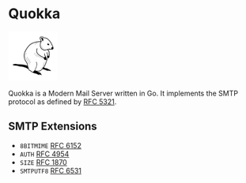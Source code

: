 # Quokka

<img src="https://github.com/quokkamail/quokka/raw/main/logo/logo.png" width="100">

Quokka is a Modern Mail Server written in Go. It implements the SMTP protocol as defined by [RFC 5321](https://datatracker.ietf.org/doc/html/rfc5321).

## SMTP Extensions

- `8BITMIME` [RFC 6152](https://datatracker.ietf.org/doc/html/rfc6152)
- `AUTH` [RFC 4954](https://datatracker.ietf.org/doc/html/rfc4954)
- `SIZE` [RFC 1870](https://datatracker.ietf.org/doc/html/rfc1870)
- `SMTPUTF8` [RFC 6531](https://datatracker.ietf.org/doc/html/rfc6531)
